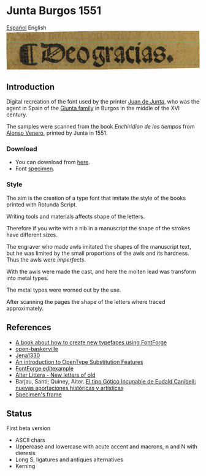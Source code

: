 # Junta Burgos 1551
[Español](README.es.md) English
![Deo gracias.](samples/f_clxxxviii_v_titulo.jpg)

## Introduction
Digital recreation of the font used by the printer 
[Juan de Junta](http://dbe.rah.es/biografias/49373/juan-de-junta), 
who was the agent in Spain of the 
[Giunta family](https://en.wikipedia.org/wiki/Giunti_(printers)) 
in Burgos in the middle of the XVI century.

The samples were scanned from the book
*Enchiridion de los tiempos* 
from  [Alonso Venero](https://es.wikipedia.org/wiki/Alonso_Venero), 
printed by Junta in 1551.

### Download
*  You can download from [here](fonts/Junta-Burgos-1551-Matriz.otf).
*  Font [specimen](specimen/specimen.pdf).

### Style
The aim is the creation of a type font that imitate the style of 
the books printed with Rotunda Script.

Writing tools and materials affects shape of the letters.

Therefore if you write with a nib in a manuscript the shape of 
the strokes have different sizes.

The engraver who made awls imitated the shapes of the manuscript 
text, but he was limited by the small proportions of the awls and 
its hardness. Thus the awls were *imperfects*.

With the awls were made the cast, and here the molten lead was 
transform into metal types.

The metal types were worned out by the use.

After scanning the pages the shape of the letters where traced 
approximately.



## References
*  [A book about how to create new typefaces using FontForge](http://designwithfontforge.com/en-US/Introduction.html)
*  [open-baskerville](https://github.com/klepas/open-baskerville)
*  [Jena1330](https://github.com/Anaphory/Jena1330)
*  [An introduction to OpenType Substitution Features](https://ilovetypography.com/OpenType/opentype-features.html)
*  [FontForge editexample](https://fontforge.github.io/en-US/tutorials/editexample/)
*  [Alter Littera - New letters of old](http://www.alterlittera.com/index.html)
*  Barjau, Santi; Quiney, Aitor. [El tipo Gótico Incunable de Eudald Canibell: nuevas aportaciones históricas y artísticas](http://www.brapci.inf.br/index.php/res/download/79412)
*  [Specimen's frame](https://www.iconspng.com/clipart/ornate-curly-column-frame/ornate-curly-column-frame.svg)

## Status
First beta version

*  ASCII chars
*  Uppercase and lowercase with acute accent and macrons, n and N with dieresis
*  Long S, ligatures and antiques alternatives
*  Kerning



